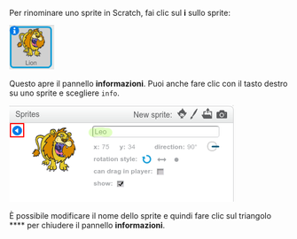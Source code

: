 Per rinominare uno sprite in Scratch, fai clic sul **i** sullo sprite:

![immagine dello schermo](images/rename-info.png)

Questo apre il pannello **informazioni**. Puoi anche fare clic con il tasto destro su uno sprite e scegliere `info`.

![immagine dello schermo](images/rename-change.png)

È possibile modificare il nome dello sprite e quindi fare clic sul triangolo **** per chiudere il pannello **informazioni**.